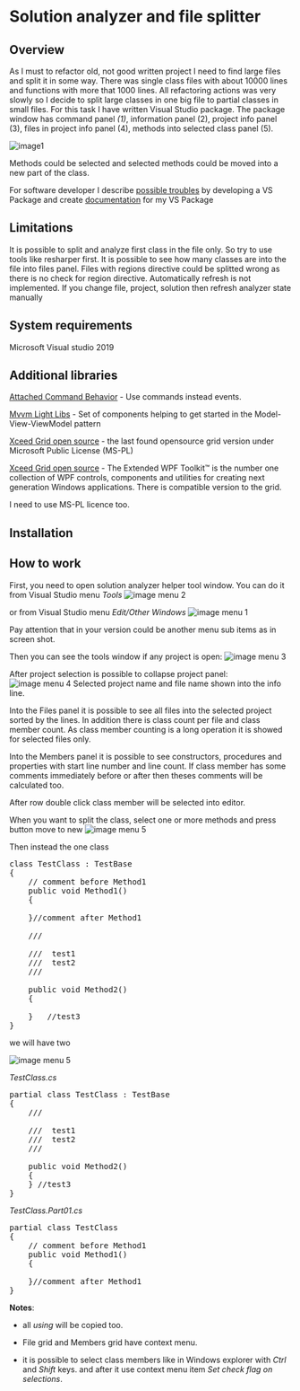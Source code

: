 # Solution analyzer and file splitter 

## Overview ##
As I must to refactor old, not good written project I need to find large files and split it in some way.
There was single class files with about 10000 lines and functions with more that 1000 lines.
All refactoring actions was very slowly so I decide to split large classes in one big file to partial classes in small files.
For this task I have written Visual Studio package. 
The package window has command panel *(1)*, information panel (2), project info panel (3), files in project info panel (4), methods into selected class panel (5).

![image1](Documentation/images/main-screen.png)

Methods could be selected and selected methods could be moved into a new part of the class.

For software developer I describe [possible troubles](Documentation/HowToMain.md) by developing a VS Package and create 
[documentation](Documentation/Help/index.html) for my VS Package

## Limitations ##

It is possible to split and analyze first class in the file only. So try to use tools like resharper first.
It is possible to see how many classes are into the file into files panel.
Files with regions directive could be splitted wrong as there is no check for region directive.
Automatically refresh is not implemented. If you change file, project, solution then refresh analyzer state manually

## System requirements

Microsoft Visual studio 2019

## Additional libraries

[Attached Command Behavior](https://marlongrech.wordpress.com/2008/12/13/attachedcommandbehavior-v2-aka-acb/) - Use commands instead events.

[Mvvm Light Libs](http://www.mvvmlight.net/) - Set of components helping to get started in the Model-View-ViewModel pattern

[Xceed Grid open source](https://archive.codeplex.com/?p=wpfextendeddatagrid) - the last found opensource grid version under Microsoft Public License (MS-PL)

[Xceed Grid open source](https://archive.codeplex.com/?p=wpftoolkit) - The Extended WPF Toolkit™ is the number one collection of WPF controls, components and utilities for creating next generation Windows applications.
There is compatible version to the grid.

I need to use MS-PL licence too.


## Installation

## How to work
First, you need to open solution analyzer helper tool window. You can do it from Visual Studio menu *Tools* 
![image menu 2](documentation/images/menu-tools.png)

or from Visual Studio menu *Edit/Other Windows* 
![image menu 1](documentation/images/menu-edit.png)

Pay attention that in your version could be another menu sub items as in screen shot.

Then you can see the tools window if any project is open:
![image menu 3](documentation/images/main-window.png)

After project selection is possible to collapse project panel:
![image menu 4](documentation/images/project-collapsed.png)
Selected project name and file name shown into the info line.

Into the Files panel it is possible to see all files into the selected project sorted by the lines. 
In addition there is class count per file and class member count. As class member counting is a long operation it is showed for selected files only.

Into the Members panel it is possible to see constructors, procedures and properties with start line number and line count.
If class member has some comments immediately before or after then theses comments will be calculated too.

After row double click class member will be selected into editor.

When you want to split the class, select one or more methods and press button move to new
![image menu 5](documentation/images/select-method.png)

Then instead the one class 

<pre>
class TestClass : TestBase
{
    // comment before Method1
    public void Method1()
    {

    }//comment after Method1

    /// <summary>
    ///  test1
    ///  test2
    /// </summary>
    public void Method2()
    {

    }   //test3
}
</pre>
we will have two

![image menu 5](documentation/images/new-class-part.png)

*TestClass.cs*
<pre>
partial class TestClass : TestBase
{
    /// <summary>
    ///  test1
    ///  test2
    /// </summary>
    public void Method2()
    {
    } //test3
}
</pre>

*TestClass.Part01.cs*
<pre>
partial class TestClass
{
    // comment before Method1
    public void Method1()
    {

    }//comment after Method1
}
</pre>

**Notes**:

- all *using* will be copied too.

- File grid and Members grid have context menu.

- it is possible to select class members like in Windows explorer with *Ctrl* and *Shift* keys.
  and after it use context menu item *Set check flag on selections*. 

